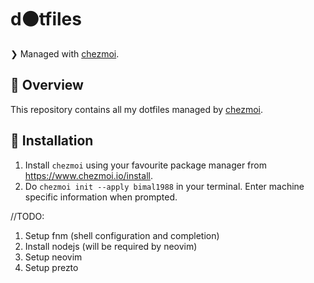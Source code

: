 # d⚫️tfiles

❯ Managed with [chezmoi](https://www.chezmoi.io).

## 📖 Overview

This repository contains all my dotfiles managed by [chezmoi](https://github.com/twpayne/chezmoi). 

## 📍 Installation

1. Install `chezmoi` using your favourite package manager from https://www.chezmoi.io/install.
2. Do `chezmoi init --apply bimal1988` in your terminal. Enter machine specific information when prompted.

//TODO:
1. Setup fnm (shell configuration and completion)
2. Install nodejs (will be required by neovim)
3. Setup neovim
4. Setup prezto